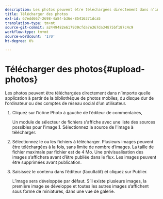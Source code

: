 ```yaml
---
description: Les photos peuvent être téléchargées directement dans n’importe quelle application à partir de la bibliothèque de photos mobiles, du disque dur de l’ordinateur ou des comptes de réseau social d’un utilisateur.
title: Télécharger des photos
exl-id: 67edd667-2698-4a84-b36e-85416371dca5
translation-type: tm+mt
source-git-commit: a2449482e617939cfda7e367da34875bf187c4c9
workflow-type: tm+mt
source-wordcount: '170'
ht-degree: 0%

---
```


# Télécharger des photos{#upload-photos}

Les photos peuvent être téléchargées directement dans n’importe quelle application à partir de la bibliothèque de photos mobiles, du disque dur de l’ordinateur ou des comptes de réseau social d’un utilisateur.

1. Cliquez sur l’icône Photo à gauche de l’éditeur de commentaires,

   Un module de sélecteur de fichiers s&#39;affiche avec une liste des sources possibles pour l&#39;image.1. Sélectionnez la source de l&#39;image à télécharger.
1. Sélectionnez le ou les fichiers à télécharger. Plusieurs images peuvent être téléchargées à la fois, sans limite de nombre d’images. La taille de fichier maximale par fichier est de 4 Mo. Une prévisualisation des images s’affichera avant d’être publiée dans le flux. Les images peuvent être supprimées avant publication.
1. Saisissez le contenu dans l’éditeur (facultatif) et cliquez sur Publier.

   L’image sera développée par défaut. S’il existe plusieurs images, la première image se développe et toutes les autres images s’affichent sous forme de miniatures, dans une vue de galerie.
